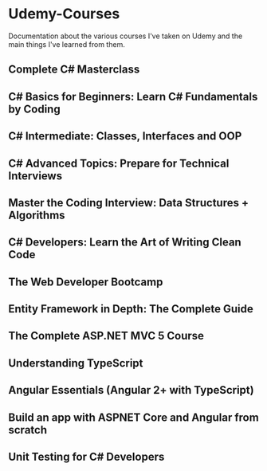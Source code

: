 # Udemy-Courses
Documentation about the various courses I've taken on Udemy and the main things I've learned from them.

Complete C# Masterclass
-

C# Basics for Beginners: Learn C# Fundamentals by Coding
-

C# Intermediate: Classes, Interfaces and OOP
-

C# Advanced Topics: Prepare for Technical Interviews
-

Master the Coding Interview: Data Structures + Algorithms
-

C# Developers: Learn the Art of Writing Clean Code
-

The Web Developer Bootcamp
-

Entity Framework in Depth: The Complete Guide
-

The Complete ASP.NET MVC 5 Course
-

Understanding TypeScript
-

Angular Essentials (Angular 2+ with TypeScript)
-

Build an app with ASPNET Core and Angular from scratch
-

Unit Testing for C# Developers
-

